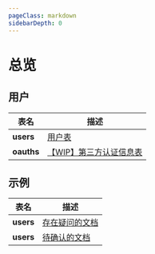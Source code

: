 ```yaml
---
pageClass: markdown
sidebarDepth: 0
---
```


# 总览

## 用户

| 表名                 | 描述                                         |
| -------------------- | -------------------------------------------- |
| **users**            | [用户表](./user/users)                       |
| **oauths**            | [【WIP】第三方认证信息表](./user/oauths)                    |


## 示例

| 表名                     | 描述                                            |
| ------------------------ | ----------------------------------------------- |
| **users**    | <a class="q" href="./user/users">存在疑问的文档</a>    |
| **users**     | <a class="c" href="./user/users">待确认的文档</a>     |
